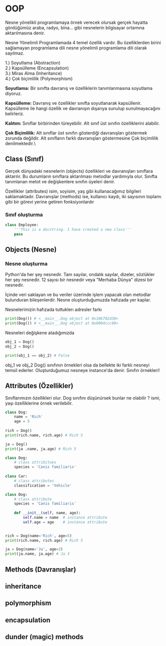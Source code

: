 # OOP

Nesne yönelikli programlamaya örnek verecek olursak gerçek hayatta gördüğümüz araba, radyo, bina… gibi nesnelerin bilgisayar ortamına aktarılmasına denir.

Nesne Yönelimli Programlamada 4 temel özellik vardır. Bu özelliklerden birini sağlamayan programlama dili nesne yönelimli programlama dili olarak sayılmaz.

1.) Soyutlama (Abstraction)\
2.) Kapsülleme (Encapsulation)\
3.) Miras Alma (Inheritance)\
4.) Çok biçimlilik (Polymorphism)

**Soyutlama:** Bir sınıfta davranış ve özelliklerin tanımlanmasına soyutlama diyoruz.

**Kapsülleme:** Davranış ve özellikler sınıfta soyutlanarak kapsüllenir. Kapsülleme ile hangi özellik ve davranışın dışarıya sunulup sunulmayacağını belirleriz.

**Kalıtım:** Sınıflar birbirinden türeyebilir. Alt sınıf üst sınıfın özelliklerini alabilir.

**Çok Biçimlilik:** Alt sınıflar üst sınıfın gösterdiği davranışları göstermek zorunda değildir. Alt sınıfların farklı davranışları göstermesine Çok biçimlilik denilmektedir.\


## Class (Sınıf)

Gerçek dünyadaki nesnelerin (objects) özellikleri ve davranışları sınıflara aktarılır. Bu durumların sınıflara aktarılması metodlar yardımıyla olur. Sınıfta tanımlanan metot ve değişkenlere sınıfın üyeleri denir.&#x20;

Özellikler (attributes) isim, soyisim, yaş gibi kullanacağımız bilgileri saklamaktadır.  Davranışlar (methods) ise, kullanıcı kaydı, iki sayısının toplamı gibi bir görevi yerine getiren fonksiyonlardır&#x20;

### Sınıf oluşturma

```python
class Employee:
    '''This is a docstring. I have created a new class'''
    pass
```

## Objects (Nesne)

### Nesne oluşturma

Python'da her şey nesnedir. Tam sayılar, ondalık sayılar, dizeler, sözlükler her şey nesnedir. 12 sayısı bir nesnedir veya "Merhaba Dünya" dizesi bir nesnedir.&#x20;

İçinde veri saklayan ve bu veriler üzerinde işlem yapacak olan metodlar bulunduran bileşenlerdir.  Nesne oluşturduğumuzda hafızada yer kaplar.

Nesnelerimizin hafızada tuttuklerı adresler farkı

```python
print(Dog()) # <__main__.Dog object at 0x106702d30>
print(Dog()) # <__main__.Dog object at 0x0004ccc90>
```

Nesneleri değişkene atadığımızda&#x20;

```python
obj_1 = Dog()
obj_2 = Dog()

print(obj_1 == obj_2) # False
```

obj\_1 ve obj\_2 Dog() sınıfının örnekleri olsa da bellekte iki farklı nesneyi temsil ederler. Oluşturduğumuz nesneye instance'da denir. Sınıfın örnekleri!

## Attributes (Özellikler)

Sınıflarımızın özellikleri olur. Dog sınıfını düşünürsek bunlar ne olabilir ? ismi, yaşı özelliklerine örnek verilebilir.

```python
class Dog:
    name = 'Rich'
    age = 5
    
rich = Dog()
print(rich.name, rich.age) # Rich 5

ja = Dog()
print(ja .name, ja.age) # Rich 5

```

```python
class Dog:
    # class attribitues
    species = 'Canis familiaris'
    
class Car:
    # class attributes
    classification = 'Vehicle'
```

```python
class Dog:
    # class attribute
    species = 'Canis familiaris'
    
    def __init__(self, name, age):
        self.name = name  # instance attribute
        self.age = age    # instance attribute
        

rich = Dog(name='Rich', age=5)
print(rich.name, rich.age) # Rich 5

ja = Dog(name='Ja', age=3)
print(ja.name, ja.age) # Ja 3
```

## Methods (Davranışlar)

## inheritance

## polymorphism

## encapsulation

## dunder (magic) methods
